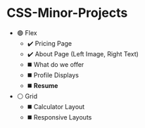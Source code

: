 # CSS-Minor-Projects

- 🟢 Flex
    - ✔️ Pricing Page 
    - ✔️ About Page (Left Image, Right Text)
    - ◼️ What do we offer
    - ◼️ Profile Displays
    - ◼️ **Resume**
- ⚪ Grid
    - ◼️ Calculator Layout
    - ◼️ Responsive Layouts 

